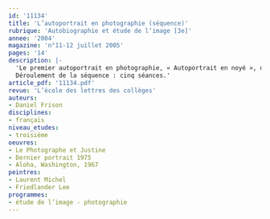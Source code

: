 ```yaml
---
id: '11134'
title: 'L’autoportrait en photographie (séquence)'
rubrique: 'Autobiographie et étude de l’image [3e]'
annee: '2004'
magazine: 'n°11-12 juillet 2005'
pages: '14'
description: |-
  'Le premier autoportrait en photographie, « Autoportrait en noyé », date de 1840, quelques mois après la proclamation officielle de la naissance de la photographie. Hippolyte Bayard, l’un des inventeurs de la photographie, furieux de voir sa création méprisée par le gouvernement français, s’est représenté assis, demi-nu, les yeux fermés, dans un simulacre de mort. Depuis, les autoportraits des photographes fourmillent. L’appareil photographique, censé copier le réel, est réputé pour sa capacité d’enregistrer fidèlement ce qui est dans son champ. Mais le sujet se reconnaît-il dans cette image de soi, est-il reconnu par les autres et peut-il ne pas ressembler à son image ?
  Déroulement de la séquence : cinq séances.'
article_pdf: '11134.pdf'
revue: 'L’école des lettres des collèges'
auteurs:
- Daniel Frison
disciplines:
- français
niveau_etudes:
- troisième
oeuvres:
- Le Photographe et Justine
- Dernier portrait 1975
- Aloha, Washington, 1967 
peintres:
- Laurent Michel
- Friedlander Lee
programmes:
- étude de l’image - photographie
---
```

